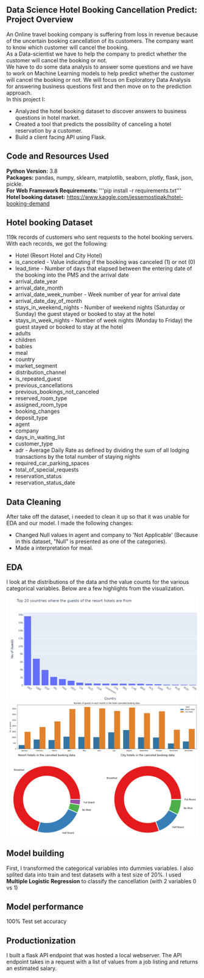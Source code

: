 ## Data Science Hotel Booking Cancellation Predict: Project Overview
An Online travel booking company is suffering from loss in revenue because of the uncertain booking cancellation of its customers. The company want to know which customer will cancel the booking.  
As a Data-scientist we have to help the company to predict whether the customer will cancel the booking or not.  
We have to do some data analysis to answer some questions and we have to work on Machine Learning models to help predict whether the customer will cancel the booking or not. We will focus on Exploratory Data Analysis for answering business questions first and then move on to the prediction approach.  
In this project I:
* Analyzed the hotel booking dataset to discover answers to business questions in hotel market.
* Created a tool that predicts the possibility of canceling a hotel reservation by a customer.
* Build a client facing API using Flask.

## Code and Resources Used
**Python Version:** 3.8  
**Packages:** pandas, numpy, sklearn, matplotlib, seaborn, plotly, flask, json, pickle.  
**For Web Framework Requirements:** '''pip install -r requirements.txt'''  
**Hotel booking dataset:** https://www.kaggle.com/jessemostipak/hotel-booking-demand  

## Hotel booking Dataset 
119k records of customers who sent requests to the hotel booking servers. With each records, we got the following:
* Hotel (Resort Hotel and City Hotel)
* is_canceled - Value indicating if the booking was canceled (1) or not (0)
* lead_time - Number of days that elapsed between the entering date of the booking into the PMS and the arrival date
* arrival_date_year
* arrival_date_month
* arrival_date_week_number - Week number of year for arrival date
* arrival_date_day_of_month
* stays_in_weekend_nights - Number of weekend nights (Saturday or Sunday) the guest stayed or booked to stay at the hotel
* stays_in_week_nights - Number of week nights (Monday to Friday) the guest stayed or booked to stay at the hotel
* adults 
* children
* babies
* meal
* country
* market_segment
* distribution_channel
* is_repeated_guest
* previous_cancellations
* previous_bookings_not_canceled
* reserved_room_type
* assigned_room_type
* booking_changes
* deposit_type
* agent
* company
* days_in_waiting_list
* customer_type
* adr - Average Daily Rate as defined by dividing the sum of all lodging transactions by the total number of staying nights
* required_car_parking_spaces
* total_of_special_requests
* reservation_status
* reservation_status_date

## Data Cleaning
After take off the dataset, i needed to clean it up so that it was unable for EDA and our model. I made the following changes:
* Changed Null values in agent and company to 'Not Applicable' (Because in this dataset, "Null" is presented as one of the categories).
* Made a interpretation for meal.

## EDA 
I look at the distributions of the data and the value counts for the various categorical variables. Below are a few highlights from the visualization.

![alt text](https://github.com/NguyenThai1705/hotel_booking_demand_proj/blob/main/guests_by_country.png "Top 20 countries with the most guests by the resort hotel")
![alt text](https://github.com/NguyenThai1705/hotel_booking_demand_proj/blob/main/guests_by_month.png "Number of guests in each month")
![alt text](https://github.com/NguyenThai1705/hotel_booking_demand_proj/blob/main/meal_by_hotel.png "types of meal by the resort hotel")
## Model building

First, I transformed the categorical variables into dummies variables. I also splited data into train and test datasets with a test size of 20%.
I used **Multiple Logistic Regression** to classify the cancellation (with 2 variables 0 vs 1)

## Model performance
100% Test set accuracy

## Productionization
I built a flask API endpoint that was hosted a local webserver. The API endpoint takes in a request with a list of values from a job listing and returns an estimated salary.



